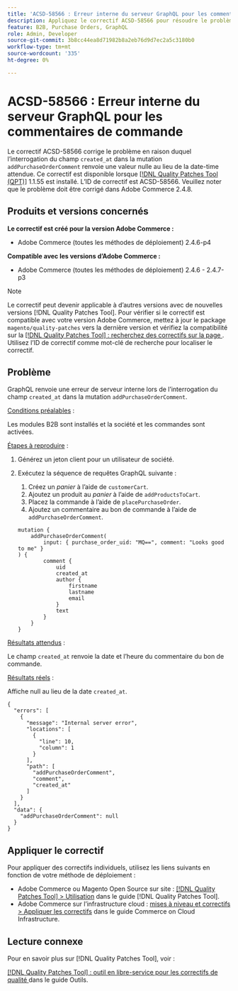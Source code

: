 ```yaml
---
title: 'ACSD-58566 : Erreur interne du serveur GraphQL pour les commentaires de commande'
description: Appliquez le correctif ACSD-58566 pour résoudre le problème Adobe Commerce en raison duquel GraphQL renvoie une erreur de serveur interne lors de l’interrogation du champ "created_at" dans la mutation "addPurchaseOrderComment".
feature: B2B, Purchase Orders, GraphQL
role: Admin, Developer
source-git-commit: 3b8cc44ea8d71982b8a2eb76d9d7ec2a5c3180b0
workflow-type: tm+mt
source-wordcount: '335'
ht-degree: 0%

---
```


# ACSD-58566 : Erreur interne du serveur GraphQL pour les commentaires de commande

Le correctif ACSD-58566 corrige le problème en raison duquel l’interrogation du champ `created_at` dans la mutation `addPurchaseOrderComment` renvoie une valeur nulle au lieu de la date-time attendue. Ce correctif est disponible lorsque [[!DNL Quality Patches Tool (QPT)]](/help/tools/quality-patches-tool/quality-patches-tool-to-self-serve-quality-patches.md) 1.1.55 est installé. L’ID de correctif est ACSD-58566. Veuillez noter que le problème doit être corrigé dans Adobe Commerce 2.4.8.

## Produits et versions concernés

**Le correctif est créé pour la version Adobe Commerce :**

* Adobe Commerce (toutes les méthodes de déploiement) 2.4.6-p4

**Compatible avec les versions d’Adobe Commerce :**

* Adobe Commerce (toutes les méthodes de déploiement) 2.4.6 - 2.4.7-p3

>[!NOTE]
>
>Le correctif peut devenir applicable à d’autres versions avec de nouvelles versions [!DNL Quality Patches Tool]. Pour vérifier si le correctif est compatible avec votre version Adobe Commerce, mettez à jour le package `magento/quality-patches` vers la dernière version et vérifiez la compatibilité sur la [[!DNL Quality Patches Tool] : recherchez des correctifs sur la page ](https://experienceleague.adobe.com/tools/commerce-quality-patches/index.html). Utilisez l’ID de correctif comme mot-clé de recherche pour localiser le correctif.

## Problème

GraphQL renvoie une erreur de serveur interne lors de l’interrogation du champ `created_at` dans la mutation `addPurchaseOrderComment`.

<u>Conditions préalables</u> :

Les modules B2B sont installés et la société et les commandes sont activées.

<u>Étapes à reproduire</u> :

1. Générez un jeton client pour un utilisateur de société.
1. Exécutez la séquence de requêtes GraphQL suivante :
   1. Créez un *panier* à l’aide de `customerCart`.
   1. Ajoutez un produit au *panier* à l’aide de `addProductsToCart`.
   1. Placez la commande à l’aide de `placePurchaseOrder`.
   1. Ajoutez un commentaire au bon de commande à l’aide de `addPurchaseOrderComment`.

   ```
   mutation {
       addPurchaseOrderComment(
           input: { purchase_order_uid: "MQ==", comment: "Looks good to me" }
   ) {
           comment {
               uid
               created_at
               author {
                   firstname
                   lastname
                   email
               }
               text
           }
       }
   }
   ```

<u>Résultats attendus</u> :

Le champ `created_at` renvoie la date et l’heure du commentaire du bon de commande.

<u>Résultats réels</u> :

Affiche null au lieu de la date `created_at`.

```
{
  "errors": [
    {
      "message": "Internal server error",
      "locations": [
        {
          "line": 10,
          "column": 1
        }
      ],
      "path": [
        "addPurchaseOrderComment",
        "comment",
        "created_at"
      ]
    }
  ],
  "data": {
    "addPurchaseOrderComment": null
  }
}
```

## Appliquer le correctif

Pour appliquer des correctifs individuels, utilisez les liens suivants en fonction de votre méthode de déploiement :

* Adobe Commerce ou Magento Open Source sur site : [[!DNL Quality Patches Tool] > Utilisation](/help/tools/quality-patches-tool/usage.md) dans le guide [!DNL Quality Patches Tool].
* Adobe Commerce sur l’infrastructure cloud : [mises à niveau et correctifs > Appliquer les correctifs](https://experienceleague.adobe.com/docs/commerce-cloud-service/user-guide/develop/upgrade/apply-patches.html) dans le guide Commerce on Cloud Infrastructure.

## Lecture connexe

Pour en savoir plus sur [!DNL Quality Patches Tool], voir :

[[!DNL Quality Patches Tool] : outil en libre-service pour les correctifs de qualité ](/help/tools/quality-patches-tool/quality-patches-tool-to-self-serve-quality-patches.md) dans le guide Outils.
